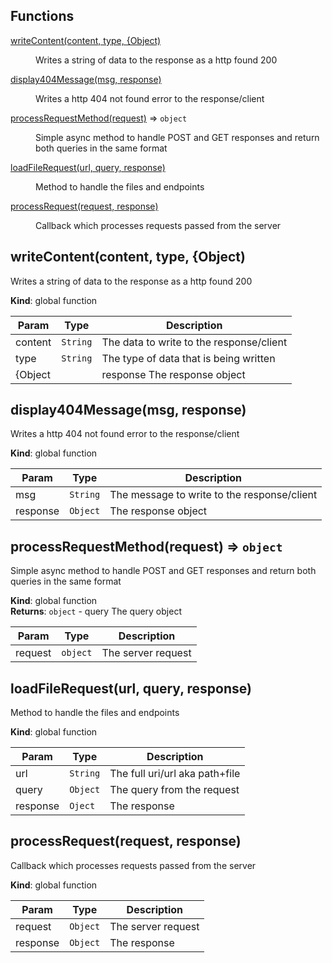 ## Functions

<dl>
<dt><a href="#writeContent">writeContent(content, type, {Object)</a></dt>
<dd><p>Writes a string of data to the response as a http found 200</p>
</dd>
<dt><a href="#display404Message">display404Message(msg, response)</a></dt>
<dd><p>Writes a http 404 not found error to the response/client</p>
</dd>
<dt><a href="#processRequestMethod">processRequestMethod(request)</a> ⇒ <code>object</code></dt>
<dd><p>Simple async method to handle POST and GET responses and return both queries in the same format</p>
</dd>
<dt><a href="#loadFileRequest">loadFileRequest(url, query, response)</a></dt>
<dd><p>Method to handle the files and endpoints</p>
</dd>
<dt><a href="#processRequest">processRequest(request, response)</a></dt>
<dd><p>Callback which processes requests passed from the server</p>
</dd>
</dl>

<a name="writeContent"></a>

## writeContent(content, type, {Object)
Writes a string of data to the response as a http found 200

**Kind**: global function  

| Param | Type | Description |
| --- | --- | --- |
| content | <code>String</code> | The data to write to the response/client |
| type | <code>String</code> | The type of data that is being written |
| {Object |  | response The response object |

<a name="display404Message"></a>

## display404Message(msg, response)
Writes a http 404 not found error to the response/client

**Kind**: global function  

| Param | Type | Description |
| --- | --- | --- |
| msg | <code>String</code> | The message to write to the response/client |
| response | <code>Object</code> | The response object |

<a name="processRequestMethod"></a>

## processRequestMethod(request) ⇒ <code>object</code>
Simple async method to handle POST and GET responses and return both queries in the same format

**Kind**: global function  
**Returns**: <code>object</code> - query The query object  

| Param | Type | Description |
| --- | --- | --- |
| request | <code>object</code> | The server request |

<a name="loadFileRequest"></a>

## loadFileRequest(url, query, response)
Method to handle the files and endpoints

**Kind**: global function  

| Param | Type | Description |
| --- | --- | --- |
| url | <code>String</code> | The full uri/url aka path+file |
| query | <code>Object</code> | The query from the request |
| response | <code>Oject</code> | The response |

<a name="processRequest"></a>

## processRequest(request, response)
Callback which processes requests passed from the server

**Kind**: global function  

| Param | Type | Description |
| --- | --- | --- |
| request | <code>Object</code> | The server request |
| response | <code>Object</code> | The response |

